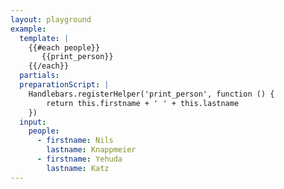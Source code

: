 ```yaml
---
layout: playground
example:
  template: |
    {{#each people}}
       {{print_person}}
    {{/each}}
  partials:
  preparationScript: |
    Handlebars.registerHelper('print_person', function () {
        return this.firstname + ' ' + this.lastname
    })
  input:
    people:
      - firstname: Nils
        lastname: Knappmeier
      - firstname: Yehuda
        lastname: Katz
---
```

